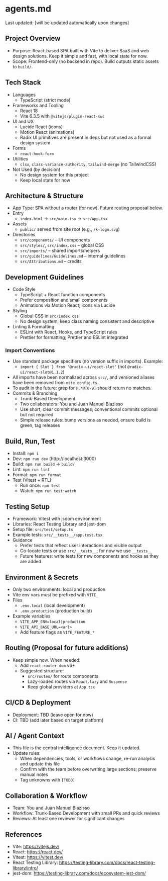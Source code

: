 # agents.md

Last updated: [will be updated automatically upon changes]

## Project Overview
- Purpose: React-based SPA built with Vite to deliver SaaS and web design solutions. Keep it simple and fast, with local state for now.
- Scope: Frontend-only (no backend in repo). Build outputs static assets to `build/`.

## Tech Stack
- Languages
  - TypeScript (strict mode)
- Frameworks and Tooling
  - React 18
  - Vite 6.3.5 with `@vitejs/plugin-react-swc`
- UI and UX
  - Lucide React (icons)
  - Motion React (animations)
  - Radix UI primitives are present in deps but not used as a formal design system
- Forms
  - `react-hook-form`
- Utilities
  - `clsx`, `class-variance-authority`, `tailwind-merge` (no TailwindCSS)
- Not Used (by decision)
  - No design system for this project
  - Keep local state for now

## Architecture & Structure
- App Type: SPA without a router (for now). Future routing proposal below.
- Entry
  - `index.html` -> `src/main.tsx` -> `src/App.tsx`
- Assets
  - `public/` served from site root (e.g., `/k-logo.svg`)
- Directories
  - `src/components/` – UI components
  - `src/styles/`, `src/index.css` – global CSS
  - `src/imports/` – shared imports/helpers
  - `src/guidelines/Guidelines.md` – internal guidelines
  - `src/Attributions.md` – credits

## Development Guidelines
- Code Style
  - TypeScript + React function components
  - Prefer composition and small components
  - Animations via Motion React; icons via Lucide
- Styling
  - Global CSS in `src/index.css`
  - No design system; keep class naming consistent and descriptive
- Linting & Formatting
  - ESLint with React, Hooks, and TypeScript rules
  - Prettier for formatting; Prettier and ESLint integrated
  
### Import Conventions
- Use standard package specifiers (no version suffix in imports). Example:
  - `import { Slot } from '@radix-ui/react-slot'` (not `@radix-ui/react-slot@1.1.2`)
- All imports have been normalized across `src/`, and versioned aliases have been removed from `vite.config.ts`.
- To audit in the future: grep for `@.*@[0-9]` should return no matches.
- Commits & Branching
  - Trunk-Based Development
  - Two collaborators: You and Juan Manuel Biazisso
  - Use short, clear commit messages; conventional commits optional but not required
  - Simple release rules: bump versions as needed, ensure build is green, tag releases

## Build, Run, Test
- Install: `npm i`
- Dev: `npm run dev` (http://localhost:3000)
- Build: `npm run build` → `build/`
- Lint: `npm run lint`
- Format: `npm run format`
- Test (Vitest + RTL):
  - Run once: `npm test`
  - Watch: `npm run test:watch`

## Testing Setup
- Framework: Vitest with jsdom environment
- Libraries: React Testing Library and jest-dom
- Setup file: `src/test/setup.ts`
- Example tests: `src/__tests__/app.test.tsx`
- Guidance
  - Prefer tests that reflect user interactions and visible output
  - Co-locate tests or use `src/__tests__`; for now we use `__tests__`
  - Future features: write tests for new components and hooks as they are added

## Environment & Secrets
- Only two environments: local and production
- Vite env vars must be prefixed with `VITE_`
- Files
  - `.env.local` (local development)
  - `.env.production` (production build)
- Example variables
  - `VITE_APP_ENV=local|production`
  - `VITE_API_BASE_URL=<url>`
  - Add feature flags as `VITE_FEATURE_*`

## Routing (Proposal for future additions)
- Keep simple now. When needed:
  - Add `react-router-dom` v6+
  - Suggested structure:
    - `src/routes/` for route components
    - Lazy-loaded routes via `React.lazy` and `Suspense`
    - Keep global providers at `App.tsx`

## CI/CD & Deployment
- Deployment: TBD (leave open for now)
- CI: TBD (add later based on target platform)

## AI / Agent Context
- This file is the central intelligence document. Keep it updated.
- Update rules:
  - When dependencies, tools, or workflows change, re-run analysis and update this file
  - Confirm with the team before overwriting large sections; preserve manual notes
  - Tag unknowns with `[TODO]`

## Collaboration & Workflow
- Team: You and Juan Manuel Biazisso
- Workflow: Trunk-Based Development with small PRs and quick reviews
- Reviews: At least one reviewer for significant changes

## References
- Vite: https://vitejs.dev/
- React: https://react.dev/
- Vitest: https://vitest.dev/
- React Testing Library: https://testing-library.com/docs/react-testing-library/intro/
- jest-dom: https://testing-library.com/docs/ecosystem-jest-dom/
